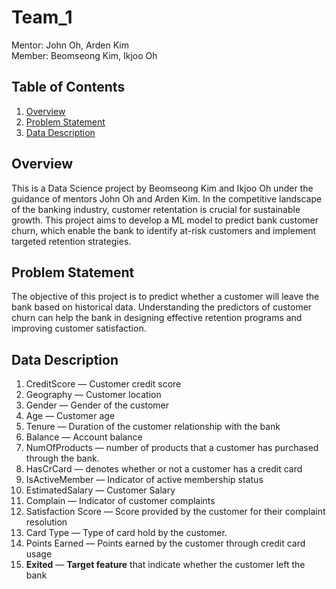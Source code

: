 # Team_1

Mentor: John Oh, Arden Kim  
Member: Beomseong Kim, Ikjoo Oh

## Table of Contents
1. [Overview](#overview)
2. [Problem Statement](#Problem_Statement)
3. [Data Description](#Data_Description)

## Overview

This is a Data Science project by Beomseong Kim and Ikjoo Oh under the guidance of mentors John Oh and Arden Kim. 
In the competitive landscape of the banking industry, customer retentation is crucial for sustainable growth. This project aims to develop a ML model to predict bank customer churn, which enable the bank to identify at-risk customers and implement targeted retention strategies. 

## Problem Statement

The objective of this project is to predict whether a customer will leave the bank based on historical data. Understanding the predictors of customer churn can help the bank in designing effective retention programs and improving customer satisfaction.

## Data Description

1. CreditScore — Customer credit score
2. Geography — Customer location
3. Gender — Gender of the customer
4. Age — Customer age
5. Tenure — Duration of the customer relationship with the bank
6. Balance — Account balance
7. NumOfProducts — number of products that a customer has purchased through the bank.
8. HasCrCard — denotes whether or not a customer has a credit card
9. IsActiveMember — Indicator of active membership status
10. EstimatedSalary — Customer Salary
11. Complain — Indicator of customer complaints
12. Satisfaction Score — Score provided by the customer for their complaint resolution
13. Card Type — Type of card hold by the customer.
14. Points Earned — Points earned by the customer through credit card usage
15. **Exited** — **Target feature** that indicate whether the customer left the bank
